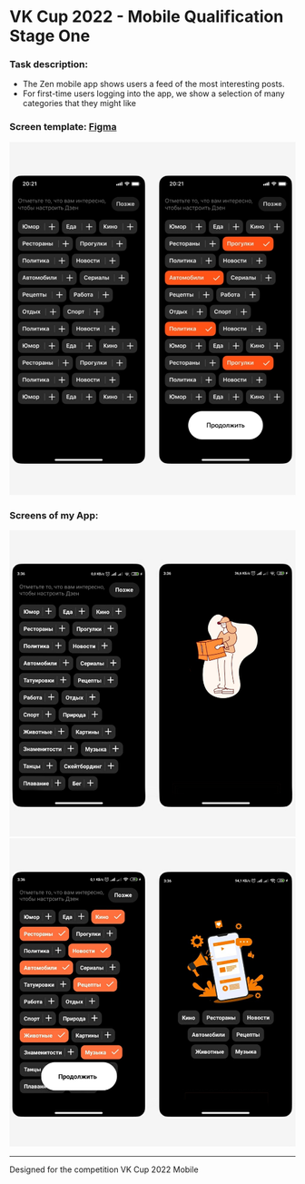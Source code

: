 # VK Cup 2022 - Mobile Qualification Stage One

### Task description:
* The Zen mobile app shows users a feed of the most interesting posts.
* For first-time users logging into the app, we show a selection of many categories that they might like

### Screen template: [Figma](https://vk.cc/cjh0Ho)
![Template](Template.jpg)

### Screens of my App:
![Screen one](Screen_no_choice_final.jpg)
![Screen two](Screen_choice_final.jpg)

------------------
Designed for the competition VK Cup 2022 Mobile
